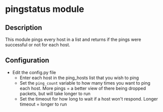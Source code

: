 # pingstatus module

## Description

This module pings every host in a list and returns if the pings were successful
or not for each host.

## Configuration

* Edit the config.py file
  * Enter each host in the ping_hosts list that you wish to ping
  * Set the `ping_count` variable to how many times you want to ping each host.
    More pings = a better view of there being dropped packets, but will take longer to run
  * Set the timeout for how long to wait if a host won't respond. Longer timeout = longer to run
